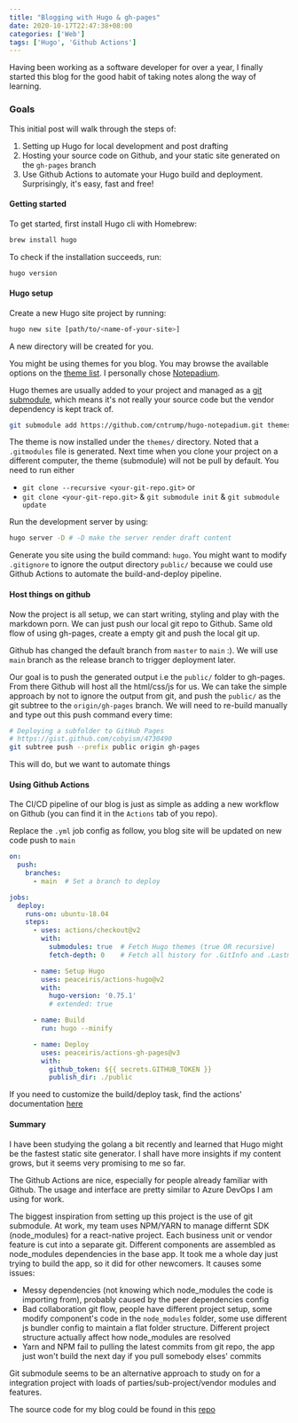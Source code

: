 ```yaml
---
title: "Blogging with Hugo & gh-pages"
date: 2020-10-17T22:47:38+08:00
categories: ['Web']
tags: ['Hugo', 'Github Actions']
---
```


Having been working as a software developer for over a year, I finally started this blog for the good habit of taking notes along the way of learning.

### Goals
This initial post will walk through the steps of: 
1. Setting up Hugo for local development and post drafting
2. Hosting your source code on Github, and your static site generated on the `gh-pages` branch
3. Use Github Actions to automate your Hugo build and deployment. Surprisingly, it's easy, fast and free!

#### Getting started
To get started, first install Hugo cli with Homebrew:
```bash
brew install hugo
```

To check if the installation succeeds, run: 
```bash
hugo version
```

#### Hugo setup
Create a new Hugo site project by running:
```bash
hugo new site [path/to/<name-of-your-site>]
```
A new directory will be created for you.

You might be using themes for you blog. You may browse the available options on the [theme list](https://themes.gohugo.io/). I personally chose [Notepadium](https://github.com/cntrump/hugo-notepadium).

Hugo themes are usually added to your project and managed as a [git submodule](https://www.atlassian.com/git/tutorials/git-submodule), which means it's not really your source code but the vendor dependency is kept track of. 

```bash
git submodule add https://github.com/cntrump/hugo-notepadium.git themes/hugo-notepadium
```
The theme is now installed under the `themes/` directory. Noted that a `.gitmodules` file is generated. Next time when you clone your project on a different computer, the theme (submodule) will not be pull by default. You need to run either
* `git clone --recursive <your-git-repo.git>` or
* `git clone <your-git-repo.git>` & `git submodule init` & `git submodule update`

Run the development server by using:
```bash
hugo server -D # -D make the server render draft content
```

Generate you site using the build command: `hugo`. You might want to modify `.gitignore` to ignore the output directory `public/` because we could use Github Actions to automate the build-and-deploy pipeline.

#### Host things on github
Now the project is all setup, we can start writing, styling and play with the markdown porn. We can just push our local git repo to Github. Same old flow of using gh-pages, create a empty git and push the local git up.

Github has changed the default branch from `master` to `main` :). We will use `main` branch as the release branch to trigger deployment later.

Our goal is to push the generated output i.e the `public/` folder to gh-pages. From there Github will host all the html/css/js for us. We can take the simple approach by not to ignore the output from git, and push the `public/` as the git subtree to the `origin/gh-pages` branch. We will need to re-build manually and type out this push command every time:
```bash
# Deploying a subfolder to GitHub Pages
# https://gist.github.com/cobyism/4730490
git subtree push --prefix public origin gh-pages
```

This will do, but we want to automate things

#### Using Github Actions
The CI/CD pipeline of our blog is just as simple as adding a new workflow on Github (you can find it in the `Actions` tab of you repo).

Replace the `.yml` job config as follow, you blog site will be updated on new code push to `main`
```yml
on:
  push:
    branches:
      - main  # Set a branch to deploy

jobs:
  deploy:
    runs-on: ubuntu-18.04
    steps:
      - uses: actions/checkout@v2
        with:
          submodules: true  # Fetch Hugo themes (true OR recursive)
          fetch-depth: 0    # Fetch all history for .GitInfo and .Lastmod

      - name: Setup Hugo
        uses: peaceiris/actions-hugo@v2
        with:
          hugo-version: '0.75.1'
          # extended: true

      - name: Build
        run: hugo --minify

      - name: Deploy
        uses: peaceiris/actions-gh-pages@v3
        with:
          github_token: ${{ secrets.GITHUB_TOKEN }}
          publish_dir: ./public
```
If you need to customize the build/deploy task, find the actions' documentation [here](https://github.com/peaceiris/actions-hugo)

#### Summary
I have been studying the golang a bit recently and learned that Hugo might be the fastest static site generator. I shall have more insights if my content grows, but it seems very promising to me so far.

The Github Actions are nice, especially for people already familiar with Github. The usage and interface are pretty similar to Azure DevOps I am using for work.

The biggest inspiration from setting up this project is the use of git submodule. At work, my team uses NPM/YARN to manage differnt SDK (node_modules) for a react-native project. Each business unit or vendor feature is cut into a separate git. Different components are assembled as node_modules dependencies in the base app. It took me a whole day just trying to build the app, so it did for other newcomers. It causes some issues: 
* Messy dependencies (not knowing which node_modules the code is importing from), probably caused by the peer dependencies config
* Bad collaboration git flow, people have different project setup, some modify component's code in the `node_modules` folder, some use different js bundler config to maintain a flat folder structure. Different project structure actually affect how node_modules are resolved
* Yarn and NPM fail to pulling the latest commits from git repo, the app just won't build the next day if you pull somebody elses' commits

Git submodule seems to be an alternative approach to study on for a integration project with loads of parties/sub-project/vendor modules and features.

The source code for my blog could be found in this [repo](https://github.com/Roytangrb/blog/tree/main)
